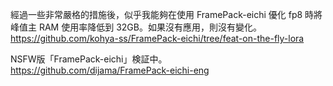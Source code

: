 經過一些非常嚴格的措施後，似乎我能夠在使用 FramePack-eichi 優化 fp8 時將峰值主 RAM 使用率降低到 32GB。如果沒有應用，則沒有變化。
https://github.com/kohya-ss/FramePack-eichi/tree/feat-on-the-fly-lora

NSFW版「FramePack-eichi」検証中。
https://github.com/dijama/FramePack-eichi-eng
